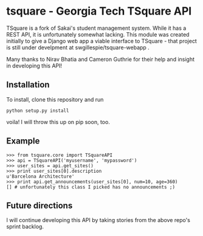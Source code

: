 # tsquare - Georgia Tech TSquare API

TSquare is a fork of Sakai's student management system. While it has a
REST API, it is unfortunately somewhat lacking. This module was created
initially to give a Django web app a viable interface to TSquare - that
project is still under develpment at swgillespie/tsquare-webapp .

Many thanks to Nirav Bhatia and Cameron Guthrie for their help and insight
in developing this API!

## Installation
To install, clone this repository and run
```
python setup.py install
```
voila! I will throw this up on pip soon, too.

## Example
```
>>> from tsquare.core import TSquareAPI
>>> api = TSquareAPI('myusername', 'mypassword')
>>> user_sites = api.get_sites()
>>> print user_sites[0].description
u'Barcelona Architecture'
>>> print api.get_announcements(user_sites[0], num=10, age=360)
[] # unfortunately this class I picked has no announcements ;)
```

## Future directions
I will continue developing this API by taking stories from the above
repo's sprint backlog.





